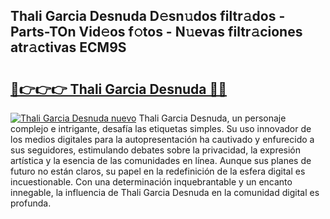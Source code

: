 ## Thali Garcia Desnuda D𝚎sn𝚞dos filtr𝚊dos - Parts-TOn Vid𝚎os f𝚘tos - N𝚞evas filtr𝚊ciones atr𝚊ctivas ECM9S

# <h2><a href="http://mbd0kg.tromn.icu/?c=Thali+Garcia+Desnuda">🔗👉👉👉 Thali Garcia Desnuda 🔗🔗</a></h2>

[![Thali Garcia Desnuda nuevo](https://i.imgur.com/pEAQMta.gif)](http://mbd0kg.tromn.icu/?c=Thali+Garcia+Desnuda)
Thali Garcia Desnuda, un personaje complejo e intrigante, desafía las etiquetas simples. Su uso innovador de los medios digitales para la autopresentación ha cautivado y enfurecido a sus seguidores, estimulando debates sobre la privacidad, la expresión artística y la esencia de las comunidades en línea. Aunque sus planes de futuro no están claros, su papel en la redefinición de la esfera digital es incuestionable. Con una determinación inquebrantable y un encanto innegable, la influencia de Thali Garcia Desnuda en la comunidad digital es profunda.
